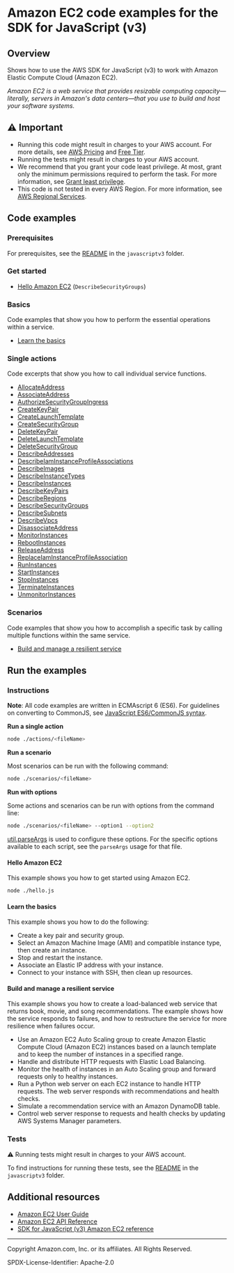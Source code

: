# Amazon EC2 code examples for the SDK for JavaScript (v3)

## Overview

Shows how to use the AWS SDK for JavaScript (v3) to work with Amazon Elastic Compute Cloud (Amazon EC2).

<!--custom.overview.start-->
<!--custom.overview.end-->

_Amazon EC2 is a web service that provides resizable computing capacity—literally, servers in Amazon's data centers—that you use to build and host your software systems._

## ⚠ Important

* Running this code might result in charges to your AWS account. For more details, see [AWS Pricing](https://aws.amazon.com/pricing/) and [Free Tier](https://aws.amazon.com/free/).
* Running the tests might result in charges to your AWS account.
* We recommend that you grant your code least privilege. At most, grant only the minimum permissions required to perform the task. For more information, see [Grant least privilege](https://docs.aws.amazon.com/IAM/latest/UserGuide/best-practices.html#grant-least-privilege).
* This code is not tested in every AWS Region. For more information, see [AWS Regional Services](https://aws.amazon.com/about-aws/global-infrastructure/regional-product-services).

<!--custom.important.start-->
<!--custom.important.end-->

## Code examples

### Prerequisites

For prerequisites, see the [README](../../README.md#Prerequisites) in the `javascriptv3` folder.


<!--custom.prerequisites.start-->
<!--custom.prerequisites.end-->

### Get started

- [Hello Amazon EC2](hello.js) (`DescribeSecurityGroups`)


### Basics

Code examples that show you how to perform the essential operations within a service.

- [Learn the basics](scenarios/steps.js)


### Single actions

Code excerpts that show you how to call individual service functions.

- [AllocateAddress](actions/allocate-address.js)
- [AssociateAddress](actions/associate-address.js#L4)
- [AuthorizeSecurityGroupIngress](actions/authorize-security-group-ingress.js#L4)
- [CreateKeyPair](actions/create-key-pair.js#L4)
- [CreateLaunchTemplate](../cross-services/wkflw-resilient-service/steps-deploy.js#L279)
- [CreateSecurityGroup](actions/create-security-group.js#L4)
- [DeleteKeyPair](actions/delete-key-pair.js#L4)
- [DeleteLaunchTemplate](../cross-services/wkflw-resilient-service/steps-destroy.js#L269)
- [DeleteSecurityGroup](actions/delete-security-group.js#L4)
- [DescribeAddresses](actions/describe-addresses.js#L4)
- [DescribeIamInstanceProfileAssociations](../cross-services/wkflw-resilient-service/steps-demo.js#L241)
- [DescribeImages](actions/describe-images.js#L4)
- [DescribeInstanceTypes](actions/describe-instance-types.js#L4)
- [DescribeInstances](actions/describe-instances.js#L4)
- [DescribeKeyPairs](actions/describe-key-pairs.js#L4)
- [DescribeRegions](actions/describe-regions.js#L4)
- [DescribeSecurityGroups](actions/describe-security-groups.js#L4)
- [DescribeSubnets](../cross-services/wkflw-resilient-service/steps-deploy.js#L373)
- [DescribeVpcs](../cross-services/wkflw-resilient-service/steps-deploy.js#L358)
- [DisassociateAddress](actions/disassociate-address.js#L4)
- [MonitorInstances](actions/monitor-instances.js#L4)
- [RebootInstances](actions/reboot-instances.js#L4)
- [ReleaseAddress](actions/release-address.js#L4)
- [ReplaceIamInstanceProfileAssociation](../cross-services/wkflw-resilient-service/steps-demo.js#L253)
- [RunInstances](actions/run-instances.js#L4)
- [StartInstances](actions/start-instances.js#L4)
- [StopInstances](actions/stop-instances.js#L4)
- [TerminateInstances](actions/terminate-instances.js#L4)
- [UnmonitorInstances](actions/unmonitor-instances.js#L4)

### Scenarios

Code examples that show you how to accomplish a specific task by calling multiple
functions within the same service.

- [Build and manage a resilient service](../cross-services/wkflw-resilient-service/index.js)


<!--custom.examples.start-->
<!--custom.examples.end-->

## Run the examples

### Instructions

**Note**: All code examples are written in ECMAscript 6 (ES6). For guidelines on converting to CommonJS, see
[JavaScript ES6/CommonJS syntax](https://docs.aws.amazon.com/sdk-for-javascript/v3/developer-guide/sdk-examples-javascript-syntax.html).

**Run a single action**

```bash
node ./actions/<fileName>
```

**Run a scenario**

Most scenarios can be run with the following command:
```bash
node ./scenarios/<fileName>
```

**Run with options**

Some actions and scenarios can be run with options from the command line:
```bash
node ./scenarios/<fileName> --option1 --option2
```
[util.parseArgs](https://nodejs.org/api/util.html#utilparseargsconfig) is used to configure
these options. For the specific options available to each script, see the `parseArgs` usage
for that file.

<!--custom.instructions.start-->
<!--custom.instructions.end-->

#### Hello Amazon EC2

This example shows you how to get started using Amazon EC2.

```bash
node ./hello.js
```

#### Learn the basics

This example shows you how to do the following:

- Create a key pair and security group.
- Select an Amazon Machine Image (AMI) and compatible instance type, then create an instance.
- Stop and restart the instance.
- Associate an Elastic IP address with your instance.
- Connect to your instance with SSH, then clean up resources.

<!--custom.basic_prereqs.ec2_Scenario_GetStartedInstances.start-->
<!--custom.basic_prereqs.ec2_Scenario_GetStartedInstances.end-->


<!--custom.basics.ec2_Scenario_GetStartedInstances.start-->
<!--custom.basics.ec2_Scenario_GetStartedInstances.end-->


#### Build and manage a resilient service

This example shows you how to create a load-balanced web service that returns book, movie, and song recommendations. The example shows how the service responds to failures, and how to restructure the service for more resilience when failures occur.

- Use an Amazon EC2 Auto Scaling group to create Amazon Elastic Compute Cloud (Amazon EC2) instances based on a launch template and to keep the number of instances in a specified range.
- Handle and distribute HTTP requests with Elastic Load Balancing.
- Monitor the health of instances in an Auto Scaling group and forward requests only to healthy instances.
- Run a Python web server on each EC2 instance to handle HTTP requests. The web server responds with recommendations and health checks.
- Simulate a recommendation service with an Amazon DynamoDB table.
- Control web server response to requests and health checks by updating AWS Systems Manager parameters.

<!--custom.scenario_prereqs.cross_ResilientService.start-->
<!--custom.scenario_prereqs.cross_ResilientService.end-->


<!--custom.scenarios.cross_ResilientService.start-->
<!--custom.scenarios.cross_ResilientService.end-->

### Tests

⚠ Running tests might result in charges to your AWS account.


To find instructions for running these tests, see the [README](../../README.md#Tests)
in the `javascriptv3` folder.



<!--custom.tests.start-->
<!--custom.tests.end-->

## Additional resources

- [Amazon EC2 User Guide](https://docs.aws.amazon.com/AWSEC2/latest/UserGuide/concepts.html)
- [Amazon EC2 API Reference](https://docs.aws.amazon.com/AWSEC2/latest/APIReference/Welcome.html)
- [SDK for JavaScript (v3) Amazon EC2 reference](https://docs.aws.amazon.com/AWSJavaScriptSDK/v3/latest/client/ec2)

<!--custom.resources.start-->
<!--custom.resources.end-->

---

Copyright Amazon.com, Inc. or its affiliates. All Rights Reserved.

SPDX-License-Identifier: Apache-2.0